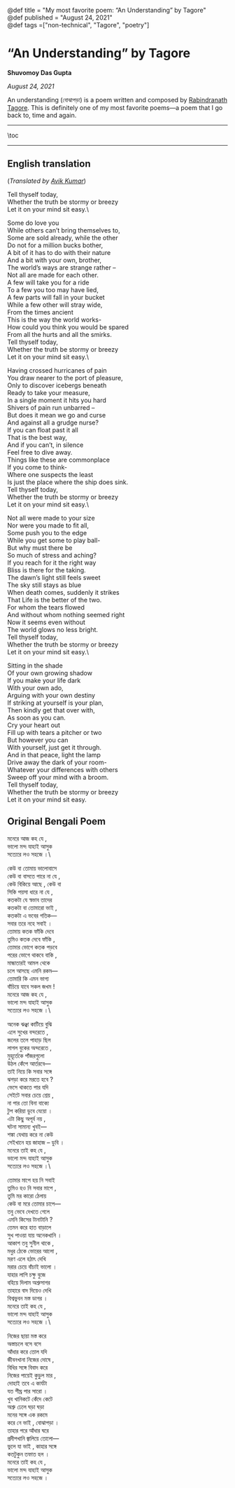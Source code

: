 @def title = "My most favorite poem: “An Understanding” by Tagore"   
@def published = "August 24, 2021"   
@def tags =["non-technical", "Tagore", "poetry"]

# “An Understanding” by Tagore

**Shuvomoy Das Gupta**

*August 24, 2021*

An understanding (বোঝাপড়া) is a poem written and composed by [Rabindranath Tagore](https://en.wikipedia.org/wiki/Rabindranath_Tagore). This is definitely one of my most favorite poems—a poem that I go back to, time and again.

---

\toc

---

## English translation

(*Translated by [Avik Kumar](http://avikkumar.in/about-avik-kumar-si/)*)

Tell thyself today,\
Whether the truth be stormy or breezy\
Let it on your mind sit easy.\



Some do love you\
While others can’t bring themselves to,\
Some are sold already, while the other\
Do not for a million bucks bother,\
A bit of it has to do with their nature\
And a bit with your own, brother,\
The world’s ways are strange rather –\
Not all are made for each other.\
A few will take you for a ride\
To a few you too may have lied,\
A few parts will fall in your bucket\
While a few other will stray wide,\
From the times ancient\
This is the way the world works-\
How could you think you would be spared\
From all the hurts and all the smirks.\
Tell thyself today,\
Whether the truth be stormy or breezy\
Let it on your mind sit easy.\



Having crossed hurricanes of pain\
You draw nearer to the port of pleasure,\
Only to discover icebergs beneath\
Ready to take your measure,\
In a single moment it hits you hard\
Shivers of pain run unbarred –\
But does it mean we go and curse\
And against all a grudge nurse?\
If you can float past it all\
That is the best way,\
And if you can’t, in silence\
Feel free to dive away.\
Things like these are commonplace\
If you come to think-\
Where one suspects the least\
Is just the place where the ship does sink.\
Tell thyself today,\
Whether the truth be stormy or breezy\
Let it on your mind sit easy.\



Not all were made to your size\
Nor were you made to fit all,\
Some push you to the edge\
While you get some to play ball-\
But why must there be\
So much of stress and aching?\
If you reach for it the right way\
Bliss is there for the taking.\
The dawn’s light still feels sweet\
The sky still stays as blue\
When death comes, suddenly it strikes\
That Life is the better of the two.\
For whom the tears flowed\
And without whom nothing seemed right\
Now it seems even without\
The world glows no less bright.\
Tell thyself today,\
Whether the truth be stormy or breezy\
Let it on your mind sit easy.\



Sitting in the shade\
Of your own growing shadow\
If you make your life dark\
With your own ado,\
Arguing with your own destiny\
If striking at yourself is your plan,\
Then kindly get that over with,\
As soon as you can.\
Cry your heart out\
Fill up with tears a pitcher or two\
But however you can\
With yourself, just get it through.\
And in that peace, light the lamp\
Drive away the dark of your room-\
Whatever your differences with others\
Sweep off your mind with a broom.\
Tell thyself today,\
Whether the truth be stormy or breezy\
Let it on your mind sit easy.

## Original Bengali Poem

মনেরে আজ কহ যে ,\
ভালো মন্দ যাহাই আসুক\
সত্যেরে লও সহজে ।\



কেউ বা তোমায় ভালোবাসে\
কেউ বা বাসতে পারে না যে ,\
কেউ বিকিয়ে আছে , কেউ বা\
সিকি পয়সা ধারে না যে ,\
কতকটা যে স্বভাব তাদের\
কতকটা বা তোমারো ভাই ,\
কতকটা এ ভবের গতিক—\
সবার তরে নহে সবাই ।\
তোমায় কতক ফাঁকি দেবে\
তুমিও কতক দেবে ফাঁকি ,\
তোমার ভোগে কতক পড়বে\
পরের ভোগে থাকবে বাকি ,\
মান্ধাতারই আমল থেকে\
চলে আসছে এমনি রকম—\
তোমারি কি এমন ভাগ্য\
বাঁচিয়ে যাবে সকল জখম !\
মনেরে আজ কহ যে ,\
ভালো মন্দ যাহাই আসুক\
সত্যেরে লও সহজে ।\



অনেক ঝঞ্ঝা কাটিয়ে বুঝি\
এলে সুখের বন্দরেতে ,\
জলের তলে পাহাড় ছিল\
লাগল বুকের অন্দরেতে ,\
মুহূর্তেকে পাঁজরগুলো\
উঠল কেঁপে আর্তরবে—\
তাই নিয়ে কি সবার সঙ্গে\
ঝগড়া করে মরতে হবে ?\
ভেসে থাকতে পার যদি\
সেইটে সবার চেয়ে শ্রেয় ,\
না পার তো বিনা বাক্যে\
টুপ করিয়া ডুবে যেয়ো ।\
এটা কিছু অপূর্ব নয় ,\
ঘটনা সামান্য খুবই—\
শঙ্কা যেথায় করে না কেউ\
সেইখানে হয় জাহাজ – ডুবি ।\
মনেরে তাই কহ যে ,\
ভালো মন্দ যাহাই আসুক\
সত্যেরে লও সহজে ।\



তোমার মাপে হয় নি সবাই\
তুমিও হও নি সবার মাপে ,\
তুমি মর কারো ঠেলায়\
কেউ বা মরে তোমার চাপে—\
তবু ভেবে দেখতে গেলে\
এমনি কিসের টানাটানি ?\
তেমন করে হাত বাড়ালে\
সুখ পাওয়া যায় অনেকখানি ।\
আকাশ তবু সুনীল থাকে ,\
মধুর ঠেকে ভোরের আলো ,\
মরণ এলে হঠাৎ দেখি\
মরার চেয়ে বাঁচাই ভালো ।\
যাহার লাগি চক্ষু বুজে\
বহিয়ে দিলাম অশ্রুসাগর\
তাহারে বাদ দিয়েও দেখি\
বিশ্বভুবন মস্ত ডাগর ।\
মনেরে তাই কহ যে ,\
ভালো মন্দ যাহাই আসুক\
সত্যেরে লও সহজে ।\



নিজের ছায়া মস্ত করে\
অস্তাচলে বসে বসে\
আঁধার করে তোল যদি\
জীবনখানা নিজের দোষে ,\
বিধির সঙ্গে বিবাদ করে\
নিজের পায়েই কুড়ুল মার ,\
দোহাই তবে এ কার্যটা\
যত শীঘ্র পার সারো ।\
খুব খানিকটে কেঁদে কেটে\
অশ্রু ঢেলে ঘড়া ঘড়া\
মনের সঙ্গে এক রকমে\
করে নে ভাই , বোঝাপড়া ।\
তাহার পরে আঁধার ঘরে\
প্রদীপখানি জ্বালিয়ে তোলো—\
ভুলে যা ভাই , কাহার সঙ্গে\
কতটুকুন তফাত হল ।\
মনেরে তাই কহ যে ,\
ভালো মন্দ যাহাই আসুক\
সত্যেরে লও সহজে ।